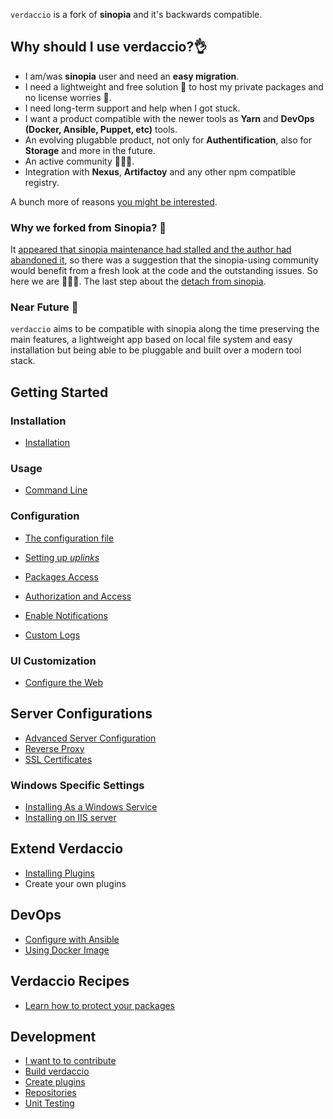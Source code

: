 

`verdaccio` is a fork of **sinopia** and it's backwards compatible.

## Why should I use verdaccio?👌


* I am/was **sinopia** user and need an **easy migration**.
* I need a lightweight and free solution 🎉 to host my private packages and no license worries 🎊.
* I need long-term support and help when I got stuck.
* I want a product compatible with the newer tools as **Yarn** and **DevOps (Docker, Ansible, Puppet, etc)** tools.
* An evolving plugabble product, not only for **Authentification**, also for **Storage** and more in the future.
* An active community 🙋‍♂️🙋.
* Integration with **Nexus**, **Artifactoy** and any other npm compatible registry.

A bunch more of reasons [you might be interested](https://medium.com/@jotadeveloper/five-use-cases-where-a-npm-private-proxy-fits-in-your-workflow-632a81779c14).

### Why we forked from Sinopia? 🚀

It [appeared that sinopia maintenance had stalled and the author had abandoned it](https://github.com/rlidwka/sinopia/issues/376),
so there was a suggestion that the sinopia-using community would benefit
from a fresh look at the code and the outstanding issues. So here we are 🎉🎉🎉.  The last step about the [detach from sinopia](https://github.com/verdaccio/verdaccio/issues/38).

### Near Future 🚧

`verdaccio` aims to be compatible with sinopia along the time preserving the main features, a lightweight app based on local file system and easy installation but being able to be pluggable and built over a modern tool stack.


## Getting Started

### Installation

* [Installation](install.md)

### Usage

* [Command Line](cli.md)

### Configuration

* [The configuration file](config.md)
* [Setting up *uplinks*](uplinks.md)
* [Packages Access](packages.md)
* [Authorization and Access](auth.md)
* [Enable Notifications](notifications.md)

* [Custom Logs](logger.md)

### UI Customization

* [Configure the Web](web.md) 


## Server Configurations

* [Advanced Server Configuration](server.md)
* [Reverse Proxy](reverse-proxy.md)
* [SSL Certificates](ssl.md)

### Windows Specific Settings

* [Installing As a Windows Service](windows.md)
* [Installing on IIS server](iis-server.md)

## Extend Verdaccio
* [Installing Plugins](plugins.md)
* Create your own plugins

## DevOps

* [Configure with Ansible](ansible.md)
* [Using Docker Image](docker.md)

## Verdaccio Recipes

* [Learn how to protect your packages](recipes/protect-your-dependencies.md)

## Development

* [I want to to contribute](dev/README.md)
* [Build verdaccio](dev/build.md)
* [Create plugins](dev/plugins.md)
* [Repositories](dev/repositories.md)
* [Unit Testing](dev/test.md) 

